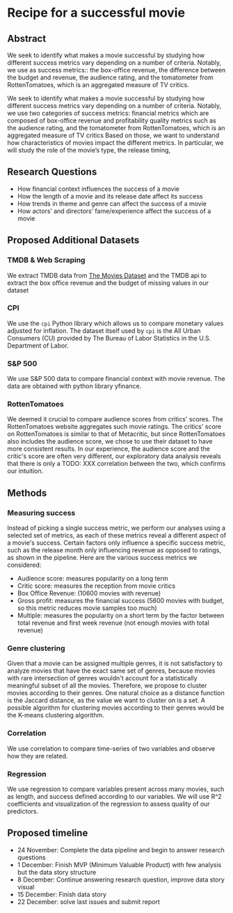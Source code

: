 # Recipe for a successful movie

## Abstract

We seek to identify what makes a movie successful by studying how different success metrics vary depending on a number of criteria.
Notably, we use as success metrics:: the box-office revenue, the difference between the budget and revenue, the audience rating, and the tomatometer from RottenTomatoes, which is an aggregated measure of TV critics. 

We seek to identify what makes a movie successful by studying how different success metrics vary depending on a number of criteria.
Notably, we use two categories of success metrics: 
financial metrics which are composed of box-office revenue and profitability
quality metrics such as the audience rating, and the tomatometer from RottenTomatoes, which is an aggregated measure of TV critics
	Based on those, we want to understand how characteristics of movies impact the different metrics. In particular, we will study the role of the movie’s type, the release timing, 

## Research Questions

- How financial context influences the success of a movie
- How the length of a movie and its release date affect its success 
- How trends in theme and genre can affect the success of a movie
- How actors’ and directors’ fame/experience affect the success of a movie

## Proposed Additional Datasets

### TMDB & Web Scraping 

We extract TMDB data from [The Movies Dataset](https://www.kaggle.com/datasets/rounakbanik/the-movies-dataset/) and the TMDB api to extract the box office revenue and the budget of missing values in our dataset

### CPI

We use the `cpi` Python library which allows us to compare monetary values adjusted for inflation.
The dataset itself used by `cpi` is the All Urban Consumers (CU) provided by The Bureau of Labor Statistics in the U.S. Department of Labor.

### S&P 500
We use S&P 500 data to compare financial context with movie revenue. The data are obtained with python library yfinance.

### RottenTomatoes

We deemed it crucial to compare audience scores from critics' scores. The RottenTomatoes website aggregates such movie ratings. The critics' score on RottenTomatoes is similar to that of Metacritic, but since RottenTomatoes also includes the audience score, we chose to use their dataset to have more consistent results. In our experience, the audience score and the critic's score are often very different, our exploratory data analysis reveals that there is only a TODO: XXX correlation between the two, which confirms our intuition.

## Methods

### Measuring success

Instead of picking a single success metric, we perform our analyses using a selected set of metrics, as each of these metrics reveal a different aspect of a movie's success. Certain factors only influence a specific success metric, such as the release month only influencing revenue as opposed to ratings, as shown in the pipeline. Here are the various success metrics we considered:
- Audience score: measures popularity on a long term
- Critic score: measures the reception from movie critics
- Box Office Revenue: (10600 movies with revenue)
- Gross profit: measures the financial success (5600 movies with budget, so this metric reduces movie samples too much)
- Multiple: measures the popularity on a short term by the factor between total revenue and first week revenue (not enough movies with total revenue)

### Genre clustering

Given that a movie can be assigned multiple genres, it is not satisfactory to analyze movies that have the exact same set of genres, because movies with rare intersection of genres wouldn't account for a statistically meaningful subset of all the movies. Therefore, we propose to cluster movies according to their genres.
One natural choice as a distance function is the Jaccard distance, as the value we want to cluster on is a set. A possible algorithm for clustering movies according to their genres would be the K-means clustering algorithm.

### Correlation

We use correlation to compare time-series of two variables and observe how they are related.

### Regression

We use regression to compare variables present across many movies, such as length, and success defined according to our variables. We will use R^2 coefficients and visualization of the regression to assess quality of our predictors.

## Proposed timeline

- 24 November: Complete the data pipeline and begin to answer research questions
- 1 December: Finish MVP (Minimum Valuable Product) with few analysis but the data story structure
- 8 December: Continue answering research question, improve data story visual
- 15 December: Finish data story
- 22 December: solve last issues and submit report 
